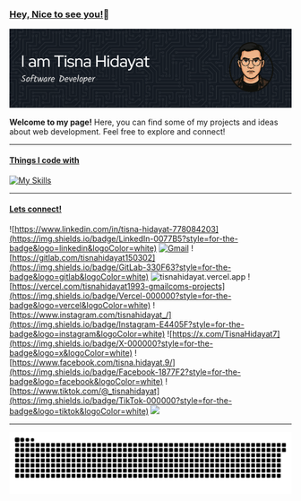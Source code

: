 ### <ins>Hey, Nice to see you!</ins>👋

![Tisna Hidayat](img/github-header-image.png)

**Welcome to my page!**
Here, you can find some of my projects and ideas about web development. Feel free to explore and connect!

---

#### <ins>Things I code with</ins>

[![My Skills](https://skillicons.dev/icons?i=html,css,js,ts,react,vue,next,php,laravel,nodejs,git,tailwind,bootstrap,docker,go)](https://skillicons.dev)

---

#### <ins>Lets connect!</ins>

![https://www.linkedin.com/in/tisna-hidayat-778084203](https://img.shields.io/badge/LinkedIn-0077B5?style=for-the-badge&logo=linkedin&logoColor=white) [![Gmail](https://img.shields.io/badge/Gmail-D14836?style=for-the-badge&logo=gmail&logoColor=white)](mailto:tisnahidayat1993@gmail.com) ![https://gitlab.com/tisnahidayat150302](https://img.shields.io/badge/GitLab-330F63?style=for-the-badge&logo=gitlab&logoColor=white) ![tisnahidayat.vercel.app](https://img.shields.io/badge/Portfolio-255E63?style=for-the-badge&logo=About.me&logoColor=white) ![https://vercel.com/tisnahidayat1993-gmailcoms-projects](https://img.shields.io/badge/Vercel-000000?style=for-the-badge&logo=vercel&logoColor=white) ![https://www.instagram.com/tisnahidayat_/](https://img.shields.io/badge/Instagram-E4405F?style=for-the-badge&logo=instagram&logoColor=white) ![https://x.com/TisnaHidayat7](https://img.shields.io/badge/X-000000?style=for-the-badge&logo=x&logoColor=white) ![https://www.facebook.com/tisna.hidayat.9/](https://img.shields.io/badge/Facebook-1877F2?style=for-the-badge&logo=facebook&logoColor=white) ![https://www.tiktok.com/@_tisnahidayat](https://img.shields.io/badge/TikTok-000000?style=for-the-badge&logo=tiktok&logoColor=white) ![](https://img.shields.io/badge/Medium-12100E?style=for-the-badge&logo=medium&logoColor=white)

---

<img src="https://raw.githubusercontent.com/tisnahidayat/tisnahidayat/output/snake.svg" alt="Snake animation" />

###
